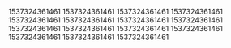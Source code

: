 1537324361461
1537324361461
1537324361461
1537324361461
1537324361461
1537324361461
1537324361461
1537324361461
1537324361461
1537324361461
1537324361461
1537324361461
1537324361461
1537324361461
1537324361461